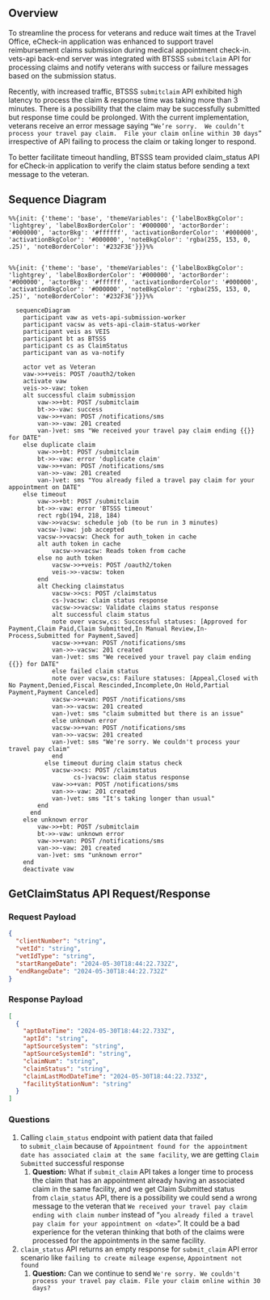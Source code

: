## Overview

To streamline the process for veterans and reduce wait times at the Travel Office, eCheck-in application was enhanced to support travel reimbursement claims submission during medical appointment check-in. vets-api back-end server was integrated with BTSSS `submitclaim` API for processing claims and notify veterans with success or failure messages based on the submission status.

Recently, with increased traffic, BTSSS `submitclaim` API exhibited high latency to process the claim & response time was taking more than 3 minutes. There is a possibility that the claim may be successfully submitted but response time could be prolonged. With the current implementation, veterans receive an error message saying `“We’re sorry.  We couldn’t process your travel pay claim.  File your claim online within 30 days”` irrespective of API failing to process the claim or taking longer to respond. 

To better facilitate timeout handling, BTSSS team provided claim_status API for eCheck-in application to verify the claim status before sending a text message to the veteran.

## Sequence Diagram

```mermaid
%%{init: {'theme': 'base', 'themeVariables': {'labelBoxBkgColor': 'lightgrey', 'labelBoxBorderColor': '#000000', 'actorBorder': '#000000', 'actorBkg': '#ffffff', 'activationBorderColor': '#000000', 'activationBkgColor': '#000000', 'noteBkgColor': 'rgba(255, 153, 0, .25)', 'noteBorderColor': '#232F3E'}}}%%


%%{init: {'theme': 'base', 'themeVariables': {'labelBoxBkgColor': 'lightgrey', 'labelBoxBorderColor': '#000000', 'actorBorder': '#000000', 'actorBkg': '#ffffff', 'activationBorderColor': '#000000', 'activationBkgColor': '#000000', 'noteBkgColor': 'rgba(255, 153, 0, .25)', 'noteBorderColor': '#232F3E'}}}%%

  sequenceDiagram
    participant vaw as vets-api-submission-worker
    participant vacsw as vets-api-claim-status-worker
    participant veis as VEIS
    participant bt as BTSSS
    participant cs as ClaimStatus
    participant van as va-notify
    
    actor vet as Veteran
    vaw->>+veis: POST /oauth2/token
    activate vaw
    veis->>-vaw: token
    alt successful claim submission
        vaw->>+bt: POST /submitclaim
        bt->>-vaw: success
        vaw->>+van: POST /notifications/sms
        van->>-vaw: 201 created
        van-)vet: sms "We received your travel pay claim ending {{}} for DATE"
    else duplicate claim
        vaw->>+bt: POST /submitclaim
        bt->>-vaw: error 'duplicate claim'
        vaw->>+van: POST /notifications/sms
        van->>-vaw: 201 created
        van-)vet: sms "You already filed a travel pay claim for your appointment on DATE"
    else timeout
        vaw->>+bt: POST /submitclaim
        bt->>-vaw: error 'BTSSS timeout'
        rect rgb(194, 218, 184)
        vaw->>vacsw: schedule job (to be run in 3 minutes)
        vacsw-)vaw: job accepted
        vacsw->>vacsw: Check for auth_token in cache
        alt auth token in cache
	        vacsw->>vacsw: Reads token from cache
        else no auth token
	        vacsw->>+veis: POST /oauth2/token
	        veis->>-vacsw: token
        end
        alt Checking claimstatus 
	        vacsw->>cs: POST /claimstatus
	        cs-)vacsw: claim status response
	        vacsw->>vacsw: Validate claims status response
	        alt successful claim status
            note over vacsw,cs: Successful statuses: [Approved for Payment,Claim Paid,Claim Submitted,In Manual Review,In-Process,Submitted for Payment,Saved]
            vacsw->>+van: POST /notifications/sms
            van->>-vacsw: 201 created
            van-)vet: sms "We received your travel pay claim ending {{}} for DATE"
	        else failed claim status
            note over vacsw,cs: Failure statuses: [Appeal,Closed with No Payment,Denied,Fiscal Rescinded,Incomplete,On Hold,Partial Payment,Payment Canceled]
            vacsw->>+van: POST /notifications/sms
            van->>-vacsw: 201 created
            van-)vet: sms "claim submitted but there is an issue"
	        else unknown error
            vacsw->>+van: POST /notifications/sms
            van->>-vacsw: 201 created
            van-)vet: sms "We're sorry. We couldn't process your travel pay claim"
	        end
	      else timeout during claim status check
            vacsw->>cs: POST /claimstatus
			      cs-)vacsw: claim status response
            vaw->>+van: POST /notifications/sms
            van->>-vaw: 201 created
            van-)vet: sms "It's taking longer than usual"
        end
      end
    else unknown error
        vaw->>+bt: POST /submitclaim
        bt->>-vaw: unknown error
        vaw->>+van: POST /notifications/sms
        van->>-vaw: 201 created
        van-)vet: sms "unknown error"
    end
    deactivate vaw
```

## GetClaimStatus API Request/Response

### Request Payload

```json
{
  "clientNumber": "string",
  "vetId": "string",
  "vetIdType": "string",
  "startRangeDate": "2024-05-30T18:44:22.732Z",
  "endRangeDate": "2024-05-30T18:44:22.732Z"
}
```

### Response Payload
```json
[
  {
    "aptDateTime": "2024-05-30T18:44:22.733Z",
    "aptId": "string",
    "aptSourceSystem": "string",
    "aptSourceSystemId": "string",
    "claimNum": "string",
    "claimStatus": "string",
    "claimLastModDateTime": "2024-05-30T18:44:22.733Z",
    "facilityStationNum": "string"
  }
]
```
### **Questions**

1. Calling `claim_status` endpoint with patient data that failed to `submit_claim` because of `Appointment found for the appointment date has associated claim at the same facility`, we are getting `Claim Submitted` successful response
    1. **Question:** What if `submit_claim` API takes a longer time to process the claim that has an appointment already having an associated claim in the same facility, and we get Claim Submitted status from `claim_status` API, there is a possibility we could send a wrong message to the veteran that `We received your travel pay claim ending with claim number` instead of “`you already filed a travel pay claim for your appointment on <date>`”. It could be a bad experience for the veteran thinking that both of the claims were processed for the appointments in the same facility.
2. `claim_status` API returns an empty response for `submit_claim` API error scenario like `failing to create mileage expense`, `Appointment not found`
    1. **Question:** Can we continue to send `We're sorry. We couldn't process your travel pay claim. File your claim online within 30 days?`
